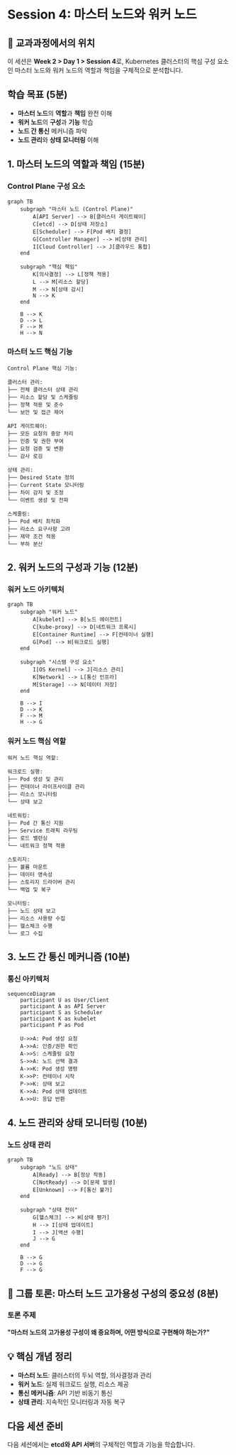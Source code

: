 # Session 4: 마스터 노드와 워커 노드

## 📍 교과과정에서의 위치
이 세션은 **Week 2 > Day 1 > Session 4**로, Kubernetes 클러스터의 핵심 구성 요소인 마스터 노드와 워커 노드의 역할과 책임을 구체적으로 분석합니다.

## 학습 목표 (5분)
- **마스터 노드**의 **역할**과 **책임** 완전 이해
- **워커 노드**의 **구성**과 **기능** 학습
- **노드 간 통신** 메커니즘 파악
- **노드 관리**와 **상태 모니터링** 이해

## 1. 마스터 노드의 역할과 책임 (15분)

### Control Plane 구성 요소

```mermaid
graph TB
    subgraph "마스터 노드 (Control Plane)"
        A[API Server] --> B[클러스터 게이트웨이]
        C[etcd] --> D[상태 저장소]
        E[Scheduler] --> F[Pod 배치 결정]
        G[Controller Manager] --> H[상태 관리]
        I[Cloud Controller] --> J[클라우드 통합]
    end
    
    subgraph "핵심 책임"
        K[의사결정] --> L[정책 적용]
        L --> M[리소스 할당]
        M --> N[상태 감시]
        N --> K
    end
    
    B --> K
    D --> L
    F --> M
    H --> N
```

### 마스터 노드 핵심 기능
```
Control Plane 핵심 기능:

클러스터 관리:
├── 전체 클러스터 상태 관리
├── 리소스 할당 및 스케줄링
├── 정책 적용 및 준수
└── 보안 및 접근 제어

API 게이트웨이:
├── 모든 요청의 중앙 처리
├── 인증 및 권한 부여
├── 요청 검증 및 변환
└── 감사 로깅

상태 관리:
├── Desired State 정의
├── Current State 모니터링
├── 차이 감지 및 조정
└── 이벤트 생성 및 전파

스케줄링:
├── Pod 배치 최적화
├── 리소스 요구사항 고려
├── 제약 조건 적용
└── 부하 분산
```

## 2. 워커 노드의 구성과 기능 (12분)

### 워커 노드 아키텍처

```mermaid
graph TB
    subgraph "워커 노드"
        A[kubelet] --> B[노드 에이전트]
        C[kube-proxy] --> D[네트워크 프록시]
        E[Container Runtime] --> F[컨테이너 실행]
        G[Pod] --> H[워크로드 실행]
    end
    
    subgraph "시스템 구성 요소"
        I[OS Kernel] --> J[리소스 관리]
        K[Network] --> L[통신 인프라]
        M[Storage] --> N[데이터 저장]
    end
    
    B --> I
    D --> K
    F --> M
    H --> G
```

### 워커 노드 핵심 역할
```
워커 노드 핵심 역할:

워크로드 실행:
├── Pod 생성 및 관리
├── 컨테이너 라이프사이클 관리
├── 리소스 모니터링
└── 상태 보고

네트워킹:
├── Pod 간 통신 지원
├── Service 트래픽 라우팅
├── 로드 밸런싱
└── 네트워크 정책 적용

스토리지:
├── 볼륨 마운트
├── 데이터 영속성
├── 스토리지 드라이버 관리
└── 백업 및 복구

모니터링:
├── 노드 상태 보고
├── 리소스 사용량 수집
├── 헬스체크 수행
└── 로그 수집
```

## 3. 노드 간 통신 메커니즘 (10분)

### 통신 아키텍처

```mermaid
sequenceDiagram
    participant U as User/Client
    participant A as API Server
    participant S as Scheduler
    participant K as kubelet
    participant P as Pod
    
    U->>A: Pod 생성 요청
    A->>A: 인증/권한 확인
    A->>S: 스케줄링 요청
    S->>A: 노드 선택 결과
    A->>K: Pod 생성 명령
    K->>P: 컨테이너 시작
    P->>K: 상태 보고
    K->>A: Pod 상태 업데이트
    A->>U: 응답 반환
```

## 4. 노드 관리와 상태 모니터링 (10분)

### 노드 상태 관리

```mermaid
graph TB
    subgraph "노드 상태"
        A[Ready] --> B[정상 작동]
        C[NotReady] --> D[문제 발생]
        E[Unknown] --> F[통신 불가]
    end
    
    subgraph "상태 전이"
        G[헬스체크] --> H[상태 평가]
        H --> I[상태 업데이트]
        I --> J[액션 수행]
        J --> G
    end
    
    B --> G
    D --> G
    F --> G
```

## 💬 그룹 토론: 마스터 노드 고가용성 구성의 중요성 (8분)

### 토론 주제
**"마스터 노드의 고가용성 구성이 왜 중요하며, 어떤 방식으로 구현해야 하는가?"**

## 💡 핵심 개념 정리
- **마스터 노드**: 클러스터의 두뇌 역할, 의사결정과 관리
- **워커 노드**: 실제 워크로드 실행, 리소스 제공
- **통신 메커니즘**: API 기반 비동기 통신
- **상태 관리**: 지속적인 모니터링과 자동 복구

## 다음 세션 준비
다음 세션에서는 **etcd와 API 서버**의 구체적인 역할과 기능을 학습합니다.